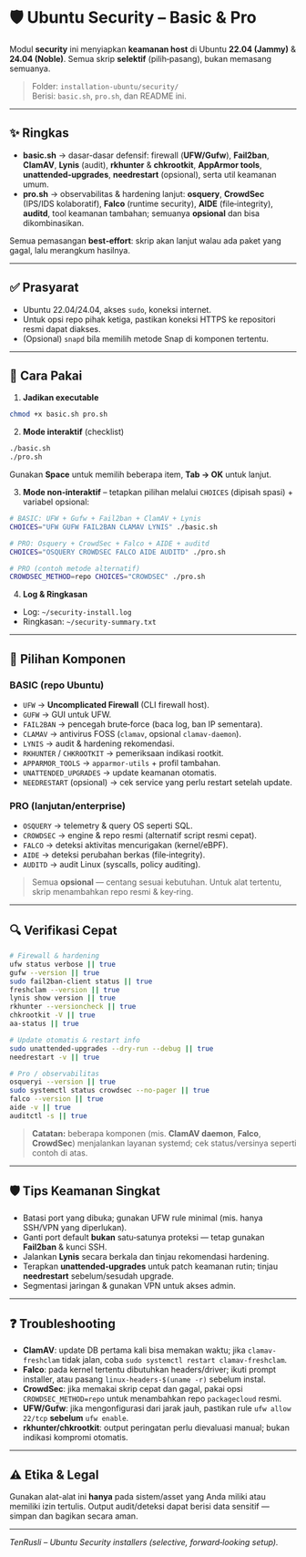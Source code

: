 # 🛡️ Ubuntu Security – Basic & Pro

Modul **security** ini menyiapkan **keamanan host** di Ubuntu **22.04 (Jammy)** & **24.04 (Noble)**. Semua skrip **selektif** (pilih‑pasang), bukan memasang semuanya.

> Folder: `installation-ubuntu/security/`  
> Berisi: `basic.sh`, `pro.sh`, dan README ini.

---

## ✨ Ringkas
- **basic.sh** → dasar-dasar defensif: firewall (**UFW/Gufw**), **Fail2ban**, **ClamAV**, **Lynis** (audit), **rkhunter** & **chkrootkit**, **AppArmor tools**, **unattended‑upgrades**, **needrestart** (opsional), serta util keamanan umum.
- **pro.sh** → observabilitas & hardening lanjut: **osquery**, **CrowdSec** (IPS/IDS kolaboratif), **Falco** (runtime security), **AIDE** (file‑integrity), **auditd**, tool keamanan tambahan; semuanya **opsional** dan bisa dikombinasikan.

Semua pemasangan **best‑effort**: skrip akan lanjut walau ada paket yang gagal, lalu merangkum hasilnya.

---

## ✅ Prasyarat
- Ubuntu 22.04/24.04, akses `sudo`, koneksi internet.
- Untuk opsi repo pihak ketiga, pastikan koneksi HTTPS ke repositori resmi dapat diakses.
- (Opsional) `snapd` bila memilih metode Snap di komponen tertentu.

---

## 🚀 Cara Pakai

1) **Jadikan executable**  
```bash
chmod +x basic.sh pro.sh
```

2) **Mode interaktif** (checklist)  
```bash
./basic.sh
./pro.sh
```
Gunakan **Space** untuk memilih beberapa item, **Tab → OK** untuk lanjut.

3) **Mode non‑interaktif** – tetapkan pilihan melalui `CHOICES` (dipisah spasi) + variabel opsional:
```bash
# BASIC: UFW + Gufw + Fail2ban + ClamAV + Lynis
CHOICES="UFW GUFW FAIL2BAN CLAMAV LYNIS" ./basic.sh

# PRO: Osquery + CrowdSec + Falco + AIDE + auditd
CHOICES="OSQUERY CROWDSEC FALCO AIDE AUDITD" ./pro.sh

# PRO (contoh metode alternatif)
CROWDSEC_METHOD=repo CHOICES="CROWDSEC" ./pro.sh
```

4) **Log & Ringkasan**  
- Log: `~/security-install.log`  
- Ringkasan: `~/security-summary.txt`

---

## 🧩 Pilihan Komponen

### BASIC (repo Ubuntu)
- `UFW` → **Uncomplicated Firewall** (CLI firewall host).  
- `GUFW` → GUI untuk UFW.  
- `FAIL2BAN` → pencegah brute‑force (baca log, ban IP sementara).  
- `CLAMAV` → antivirus FOSS (`clamav`, opsional `clamav-daemon`).  
- `LYNIS` → audit & hardening rekomendasi.  
- `RKHUNTER` / `CHKROOTKIT` → pemeriksaan indikasi rootkit.  
- `APPARMOR_TOOLS` → `apparmor-utils` + profil tambahan.  
- `UNATTENDED_UPGRADES` → update keamanan otomatis.  
- `NEEDRESTART` (opsional) → cek service yang perlu restart setelah update.

### PRO (lanjutan/enterprise)
- `OSQUERY` → telemetry & query OS seperti SQL.  
- `CROWDSEC` → engine & repo resmi (alternatif script resmi cepat).  
- `FALCO` → deteksi aktivitas mencurigakan (kernel/eBPF).  
- `AIDE` → deteksi perubahan berkas (file‑integrity).  
- `AUDITD` → audit Linux (syscalls, policy auditing).

> Semua **opsional** — centang sesuai kebutuhan. Untuk alat tertentu, skrip menambahkan repo resmi & key‑ring.

---

## 🔍 Verifikasi Cepat
```bash
# Firewall & hardening
ufw status verbose || true
gufw --version || true
sudo fail2ban-client status || true
freshclam --version || true
lynis show version || true
rkhunter --versioncheck || true
chkrootkit -V || true
aa-status || true

# Update otomatis & restart info
sudo unattended-upgrades --dry-run --debug || true
needrestart -v || true

# Pro / observabilitas
osqueryi --version || true
sudo systemctl status crowdsec --no-pager || true
falco --version || true
aide -v || true
auditctl -s || true
```

> **Catatan:** beberapa komponen (mis. **ClamAV daemon**, **Falco**, **CrowdSec**) menjalankan layanan systemd; cek status/versinya seperti contoh di atas.

---

## 🛡️ Tips Keamanan Singkat
- Batasi port yang dibuka; gunakan UFW rule minimal (mis. hanya SSH/VPN yang diperlukan).
- Ganti port default **bukan** satu‑satunya proteksi — tetap gunakan **Fail2ban** & kunci SSH.
- Jalankan **Lynis** secara berkala dan tinjau rekomendasi hardening.
- Terapkan **unattended‑upgrades** untuk patch keamanan rutin; tinjau **needrestart** sebelum/sesudah upgrade.
- Segmentasi jaringan & gunakan VPN untuk akses admin.

---

## ❓ Troubleshooting
- **ClamAV**: update DB pertama kali bisa memakan waktu; jika `clamav-freshclam` tidak jalan, coba `sudo systemctl restart clamav-freshclam`.
- **Falco**: pada kernel tertentu dibutuhkan headers/driver; ikuti prompt installer, atau pasang `linux-headers-$(uname -r)` sebelum instal.
- **CrowdSec**: jika memakai skrip cepat dan gagal, pakai opsi `CROWDSEC_METHOD=repo` untuk menambahkan repo `packagecloud` resmi.
- **UFW/Gufw**: jika mengonfigurasi dari jarak jauh, pastikan rule `ufw allow 22/tcp` **sebelum** `ufw enable`.
- **rkhunter/chkrootkit**: output peringatan perlu dievaluasi manual; bukan indikasi kompromi otomatis.

---

## ⚠️ Etika & Legal
Gunakan alat-alat ini **hanya** pada sistem/asset yang Anda miliki atau memiliki izin tertulis. Output audit/deteksi dapat berisi data sensitif — simpan dan bagikan secara aman.

---

_TenRusli – Ubuntu Security installers (selective, forward‑looking setup)._ 